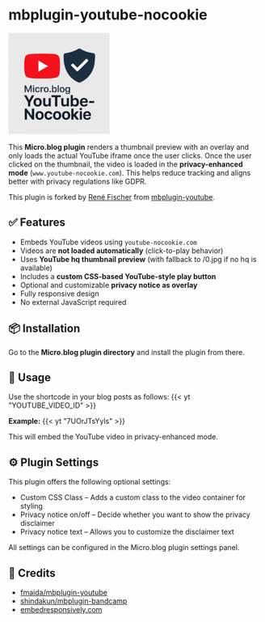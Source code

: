 # mbplugin-youtube-nocookie

<img src="yt-nocookie-logo.png" alt="YouTube Nocookie Plugin Logo" width="200">

This **Micro.blog plugin** renders a thumbnail preview with an overlay and only loads the actual YouTube iframe once the user clicks. Once the user clicked on the thumbnail, the video is loaded in the **privacy-enhanced mode** (`www.youtube-nocookie.com`). This helps reduce tracking and aligns better with privacy regulations like GDPR.

This plugin is forked by [René Fischer](https://fischr.org) from [mbplugin-youtube](https://github.com/fmaida/mbplugin-youtube).

## ✅ Features
- Embeds YouTube videos using `youtube-nocookie.com`
- Videos are **not loaded automatically** (click-to-play behavior)
- Uses **YouTube hq thumbnail preview** (with fallback to /0.jpg if no hq is available)
- Includes a **custom CSS-based YouTube-style play button**
- Optional and customizable **privacy notice as overlay**
- Fully responsive design
- No external JavaScript required

## 📦 Installation
Go to the **Micro.blog plugin directory** and install the plugin from there.

## 📝 Usage
Use the shortcode in your blog posts as follows:
{{< yt "YOUTUBE_VIDEO_ID" >}}

**Example:**
{{< yt "7UOrJTsYyls" >}}

This will embed the YouTube video in privacy-enhanced mode.

## ⚙️ Plugin Settings

This plugin offers the following optional settings:
- Custom CSS Class – Adds a custom class to the video container for styling
- Privacy notice on/off – Decide whether you want to show the privacy disclaimer
- Privacy notice text – Allows you to customize the disclaimer text 

All settings can be configured in the Micro.blog plugin settings panel.

## 🙏 Credits

- [fmaida/mbplugin-youtube](https://github.com/fmaida/mbplugin-youtube)
- [shindakun/mbplugin-bandcamp](https://github.com/shindakun/mbplugin-bandcamp)
- [embedresponsively.com](http://embedresponsively.com)
